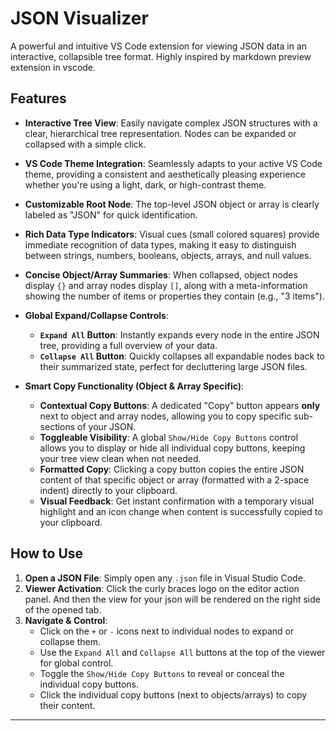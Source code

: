 # JSON Visualizer

A powerful and intuitive VS Code extension for viewing JSON data in an interactive, collapsible tree format. Highly inspired by markdown preview extension in vscode.

## Features

* **Interactive Tree View**: Easily navigate complex JSON structures with a clear, hierarchical tree representation. Nodes can be expanded or collapsed with a simple click.

* **VS Code Theme Integration**: Seamlessly adapts to your active VS Code theme, providing a consistent and aesthetically pleasing experience whether you're using a light, dark, or high-contrast theme.

* **Customizable Root Node**: The top-level JSON object or array is clearly labeled as "JSON" for quick identification.

* **Rich Data Type Indicators**: Visual cues (small colored squares) provide immediate recognition of data types, making it easy to distinguish between strings, numbers, booleans, objects, arrays, and null values.

* **Concise Object/Array Summaries**: When collapsed, object nodes display `{}` and array nodes display `[]`, along with a meta-information showing the number of items or properties they contain (e.g., "3 items").

* **Global Expand/Collapse Controls**:
    * **`Expand All` Button**: Instantly expands every node in the entire JSON tree, providing a full overview of your data.
    * **`Collapse All` Button**: Quickly collapses all expandable nodes back to their summarized state, perfect for decluttering large JSON files.

* **Smart Copy Functionality (Object & Array Specific)**:
    * **Contextual Copy Buttons**: A dedicated "Copy" button appears **only** next to object and array nodes, allowing you to copy specific sub-sections of your JSON.
    * **Toggleable Visibility**: A global `Show/Hide Copy Buttons` control allows you to display or hide all individual copy buttons, keeping your tree view clean when not needed.
    * **Formatted Copy**: Clicking a copy button copies the entire JSON content of that specific object or array (formatted with a 2-space indent) directly to your clipboard.
    * **Visual Feedback**: Get instant confirmation with a temporary visual highlight and an icon change when content is successfully copied to your clipboard.

## How to Use

1.  **Open a JSON File**: Simply open any `.json` file in Visual Studio Code.
2.  **Viewer Activation**: Click the curly braces logo on the editor action panel. And then the view for your json will be rendered on the right side of the opened tab.
3.  **Navigate & Control**:
    * Click on the `+` or `-` icons next to individual nodes to expand or collapse them.
    * Use the `Expand All` and `Collapse All` buttons at the top of the viewer for global control.
    * Toggle the `Show/Hide Copy Buttons` to reveal or conceal the individual copy buttons.
    * Click the individual copy buttons (next to objects/arrays) to copy their content.

---